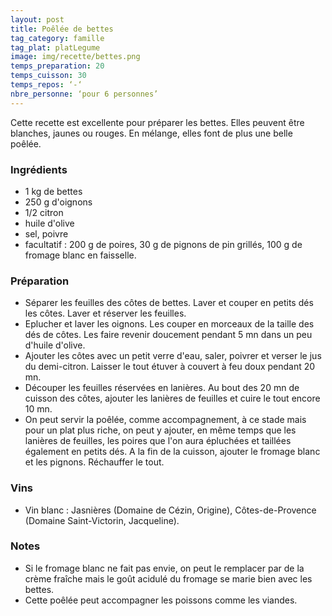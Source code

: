 ```yaml
---
layout: post
title: Poêlée de bettes
tag_category: famille
tag_plat: platLegume
image: img/recette/bettes.png
temps_preparation: 20
temps_cuisson: 30
temps_repos: ‘-‘
nbre_personne: ‘pour 6 personnes’
---
```

Cette recette est excellente pour préparer les bettes. Elles peuvent être blanches, jaunes ou rouges. En mélange, elles font de plus une belle poêlée.

### Ingrédients
* 1 kg de bettes
* 250 g d'oignons
* 1/2 citron
* huile d'olive
* sel, poivre
* facultatif : 200 g de poires, 30 g de pignons de pin grillés, 100 g de fromage blanc en faisselle.

### Préparation
* Séparer les feuilles des côtes de bettes. Laver et couper en petits dés les côtes. Laver et réserver les feuilles.
* Eplucher et laver les oignons. Les couper en morceaux de la taille des dés de côtes. Les faire revenir doucement pendant 5 mn dans un peu d'huile d'olive.
* Ajouter les côtes avec un petit verre d'eau, saler, poivrer et verser le jus du demi-citron. Laisser le tout étuver à couvert à feu doux pendant 20 mn.
* Découper les feuilles réservées en lanières. Au bout des 20 mn de cuisson des côtes, ajouter les lanières de feuilles et cuire le tout encore 10 mn.
* On peut servir la poêlée, comme accompagnement, à ce stade mais pour un plat plus riche, on peut y ajouter, en même temps que les lanières de feuilles, les poires que l'on aura épluchées et taillées également en petits dés. A la fin de la cuisson, ajouter le fromage blanc et les pignons. Réchauffer le tout.  

### Vins
* Vin blanc : Jasnières (Domaine de Cézin, Origine), Côtes-de-Provence (Domaine Saint-Victorin, Jacqueline).

### Notes
* Si le fromage blanc ne fait pas envie, on peut le remplacer par de la crème fraîche mais le goût acidulé du fromage se marie bien avec les bettes.
* Cette poêlée peut accompagner les poissons comme les viandes.
